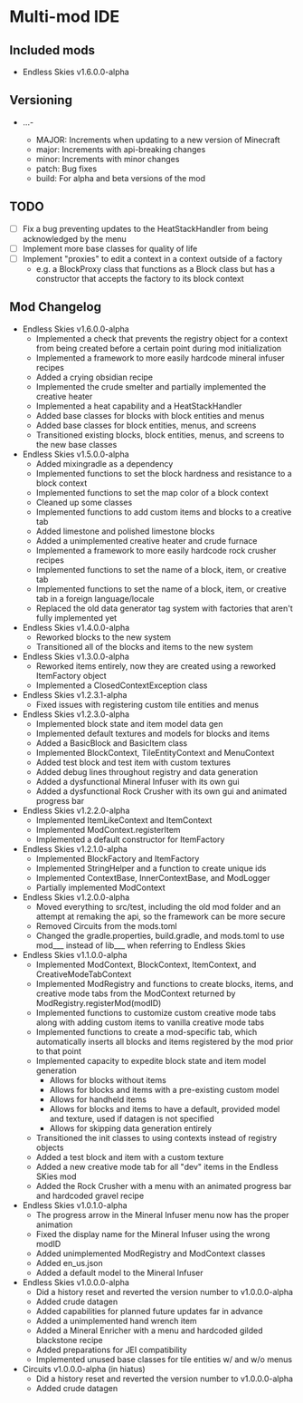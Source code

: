 # Multi-mod IDE

## Included mods
- Endless Skies v1.6.0.0-alpha

## Versioning
- <MAJOR>.<major>.<minor>.<patch>-<build>
  - MAJOR: Increments when updating to a new version of Minecraft
  - major: Increments with api-breaking changes
  - minor: Increments with minor changes
  - patch: Bug fixes
  - build: For alpha and beta versions of the mod

## TODO
- [ ] Fix a bug preventing updates to the HeatStackHandler from being acknowledged by the menu
- [ ] Implement more base classes for quality of life
- [ ] Implement "proxies" to edit a context in a context outside of a factory
  - e.g. a BlockProxy class that functions as a Block class but has a constructor that accepts the factory to its block context
## Mod Changelog
- Endless Skies v1.6.0.0-alpha
  - Implemented a check that prevents the registry object for a context from being created before a certain point during mod initialization
  - Implemented a framework to more easily hardcode mineral infuser recipes
  - Added a crying obsidian recipe
  - Implemented the crude smelter and partially implemented the creative heater
  - Implemented a heat capability and a HeatStackHandler
  - Added base classes for blocks with block entities and menus
  - Added base classes for block entities, menus, and screens
  - Transitioned existing blocks, block entities, menus, and screens to the new base classes
- Endless Skies v1.5.0.0-alpha
  - Added mixingradle as a dependency
  - Implemented functions to set the block hardness and resistance to a block context
  - Implemented functions to set the map color of a block context
  - Cleaned up some classes
  - Implemented functions to add custom items and blocks to a creative tab
  - Added limestone and polished limestone blocks
  - Added a unimplemented creative heater and crude furnace
  - Implemented a framework to more easily hardcode rock crusher recipes
  - Implemented functions to set the name of a block, item, or creative tab
  - Implemented functions to set the name of a block, item, or creative tab in a foreign language/locale
  - Replaced the old data generator tag system with factories that aren't fully implemented yet
- Endless Skies v1.4.0.0-alpha
  - Reworked blocks to the new system
  - Transitioned all of the blocks and items to the new system
- Endless Skies v1.3.0.0-alpha
  - Reworked items entirely, now they are created using a reworked ItemFactory object
  - Implemented a ClosedContextException class
- Endless Skies v1.2.3.1-alpha
  - Fixed issues with registering custom tile entities and menus
- Endless Skies v1.2.3.0-alpha
  - Implemented block state and item model data gen
  - Implemented default textures and models for blocks and items
  - Added a BasicBlock and BasicItem class
  - Implemented BlockContext, TileEntityContext and MenuContext
  - Added test block and test item with custom textures
  - Added debug lines throughout registry and data generation
  - Added a dysfunctional Mineral Infuser with its own gui
  - Added a dysfunctional Rock Crusher with its own gui and animated progress bar
- Endless Skies v1.2.2.0-alpha
  - Implemented ItemLikeContext and ItemContext
  - Implemented ModContext.registerItem
  - Implemented a default constructor for ItemFactory
- Endless Skies v1.2.1.0-alpha
  - Implemented BlockFactory and ItemFactory
  - Implemented StringHelper and a function to create unique ids
  - Implemented ContextBase, InnerContextBase, and ModLogger
  - Partially implemented ModContext
- Endless Skies v1.2.0.0-alpha
  - Moved everything to src/test, including the old mod folder and an attempt at remaking the api, so the framework can be more secure
  - Removed Circuits from the mods.toml
  - Changed the gradle.properties, build.gradle, and mods.toml to use mod___ instead of lib___ when referring to Endless Skies
- Endless Skies v1.1.0.0-alpha
  - Implemented ModContext, BlockContext, ItemContext, and CreativeModeTabContext
  - Implemented ModRegistry and functions to create blocks, items, and creative mode tabs from the ModContext returned by ModRegistry.registerMod(modID)
  - Implemented functions to customize custom creative mode tabs along with adding custom items to vanilla creative mode tabs
  - Implemented functions to create a mod-specific tab, which automatically inserts all blocks and items registered by the mod prior to that point
  - Implemented capacity to expedite block state and item model generation
    - Allows for blocks without items
    - Allows for blocks and items with a pre-existing custom model
    - Allows for handheld items
    - Allows for blocks and items to have a default, provided model and texture, used if datagen is not specified
    - Allows for skipping data generation entirely
  - Transitioned the init classes to using contexts instead of registry objects
  - Added a test block and item with a custom texture
  - Added a new creative mode tab for all "dev" items in the Endless SKies mod
  - Added the Rock Crusher with a menu with an animated progress bar and hardcoded gravel recipe
- Endless Skies v1.0.1.0-alpha
  - The progress arrow in the Mineral Infuser menu now has the proper animation
  - Fixed the display name for the Mineral Infuser using the wrong modID
  - Added unimplemented ModRegistry and ModContext classes
  - Added en_us.json
  - Added a default model to the Mineral Infuser
- Endless Skies v1.0.0.0-alpha
  - Did a history reset and reverted the version number to v1.0.0.0-alpha
  - Added crude datagen
  - Added capabilities for planned future updates far in advance
  - Added a unimplemented hand wrench item
  - Added a Mineral Enricher with a menu and hardcoded gilded blackstone recipe
  - Added preparations for JEI compatibility
  - Implemented unused base classes for tile entities w/ and w/o menus
- Circuits v1.0.0.0-alpha (in hiatus)
  - Did a history reset and reverted the version number to v1.0.0.0-alpha
  - Added crude datagen